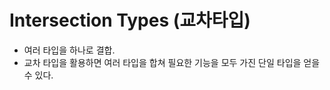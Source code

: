 # Intersection Types (교차타입)

- 여러 타입을 하나로 결합.
- 교차 타입을 활용하면 여러 타입을 합쳐 필요한 기능을 모두 가진 단일 타입을 얻을 수 있다.
